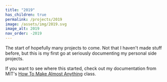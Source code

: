 ```yaml
---
title: "2019"
has_children: true
permalink: /projects/2019
image: /assets/img/2019.svg
image_alt: 2019
nav_order: -2019
---
```


The start of hopefully many projects to come. Not that I haven't made stuff before, but this is my first go at seriously documenting my personal side projects.

If you want to see where this started, check out my documentation from MIT's [How To Make Almost Anything](http://fab.cba.mit.edu/classes/863.17/Harvard/people/julia-ebert/) class.